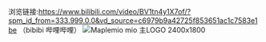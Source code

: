 浏览链接:https://www.bilibili.com/video/BV1tn4y1X7of/?spm_id_from=333.999.0.0&vd_source=c6979b9a42725f853651ac1c7583e1be （bibibi 哔哩哔哩）
![Maplemio mio 主LOGO 2400x1800](https://github.com/user-attachments/assets/51027831-3c76-4870-8bb2-2521dd820548)

